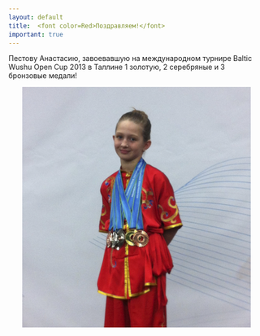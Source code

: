 ```yaml
---
layout: default
title:  <font color=Red>Поздравляем!</font>
important: true
---
```

Пестову Анастасию, завоевавшую на международном турнире Baltic Wushu Open Cup 2013 в Таллине 1 золотую, 2 серебряные и 3 бронзовые медали!
<center><img src='/huabao/ren/pestova.jpg' width='450'></center>
